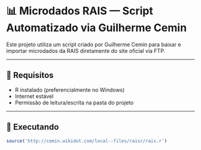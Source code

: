 # 📊 Microdados RAIS — Script Automatizado via Guilherme Cemin

Este projeto utiliza um script criado por Guilherme Cemin para baixar e importar microdados da RAIS diretamente do site oficial via FTP.

---

## 🧰 Requisitos

- R instalado (preferencialmente no Windows)
- Internet estável
- Permissão de leitura/escrita na pasta do projeto

---

## 🚀 Executando

```r
source('http://cemin.wikidot.com/local--files/raisr/rais.r')

